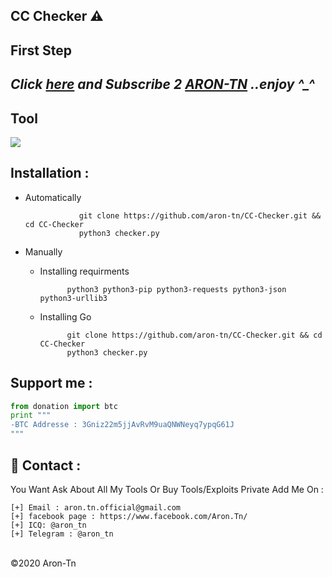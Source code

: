 ## CC Checker ⚠️



**First Step**
----------
*Click <a href="https://www.youtube.com/AronTnXofficial">here</a> and Subscribe 2 <a href="https://www.youtube.com/AronTnXofficial">ARON-TN</a> ..enjoy ^_^*
----------
<h2>Tool</h2>
<img src="https://i.imgur.com/l9ovfpY.jpg" style="max-width:100%;">

Installation : 
------

- Automatically 

                  git clone https://github.com/aron-tn/CC-Checker.git && cd CC-Checker
                  python3 checker.py
         
- Manually

   - Installing requirments
   
               python3 python3-pip python3-requests python3-json python3-urllib3 
    
   - Installing Go 
   
               git clone https://github.com/aron-tn/CC-Checker.git && cd CC-Checker
               python3 checker.py
               
Support me :
------
```python
from donation import btc
print """ 
-BTC Addresse : 3Gniz22m5jjAvRvM9uaQNWNeyq7ypqG61J
"""
```

📧 Contact :
------
You Want Ask About All My Tools Or Buy Tools/Exploits Private Add Me On : 
```
[+] Email : aron.tn.official@gmail.com
[+] facebook page : https://www.facebook.com/Aron.Tn/
[+] ICQ: @aron_tn
[+] Telegram : @aron_tn 
```

<br>©2020 Aron-Tn

